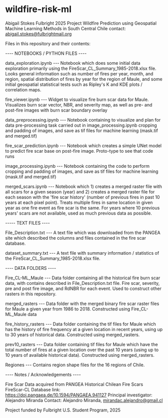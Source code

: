 # wildfire-risk-ml
Abigail Stokes Fulbright 2025 Project 
Wildfire Prediction using Geospatial Machine Learning Methods in South Central Chile
contact: abigail.stokes@fulbrightmail.org


Files in this repository and their contents:


---- NOTEBOOKS / PYTHON FILES ----

data_exploration.ipynb   ---    Notebook which does some initial data exploration primarily using the FireScar_CL_Summary_1985-2018.xlsx file. Looks general information such as number of fires per year, month, and region, spatial distribution of fires by year for the region of Maule, and some initial geospatial statistical tests such as Ripley's K and KDE plots / correlation maps.

fire_viewer.ipynb   ---   Widget to visualize fire burn scar data for Maule. Visualizes burn scar vector, NBR, and severity map, as well as pre- and post-fire images with burn scar boundary overlay

data_preprocessing.ipynb   ---   Notebook containing to visualize and plan for data pre-processing task carried out in image_processing.ipynb cropping and padding of images, and save as tif files for machine learning (mask.tif and merged.tif)

fire_scar_prediction.ipynb   ---   Notebook which creates a simple UNet model to predict fire scar base on post-fire image. Proto-type to see that code runs

image_processing.ipynb   ---   Notebook containing the code to perform  cropping and padding of images, and save as tif files for machine learning (mask.tif and merged.tif)

merged_scars.ipynb   ---   Notebook which 1) creates a merged raster file with all scars for a given season (year) and 2) creates a merged raster file for each season with the 'fire scar history' (number of previous fires in past 10 years at each pixel point). Treats multiple fires in same location in given year as one fire event as fire scar is the same. For years where 10 previous years' scars are not available, used as much previous data as possible.





----- TEXT FILES ----

File_Description.txt   ---   A text file which was downloaded from the PANGEA site which described the columns and files contained in the fire scar database.

dataset_summary.txt   ---   A text file with summary information / statistics of the FireScar_CL_Summary_1985-2018.xlsx file.




---- DATA FOLDERS ----

Fire_CL-ML_Maule   ---   Data folder containing all the historical fire burn scar data, with contains described in File_Description.txt file. Fire scar, severity, pre and post fire image, and RdNBR for each event. Used to construct other rasters in this repository.

merged_rasters   ---   Data folder with the merged binary fire scar raster files for Maule a given year from 1986 to 2018. Constructed using Fire_CL-ML_Maule data

fire_history_rasters   ---   Data folder containing the tif files for Maule which has the history of fire frequency at a given location in recent years, using up to 30 years of historical data. Constructed using merged_rasters.

prev10_rasters   ---   Data folder containing tif files for Maule which have the total number of fires at a given location over the past 10 years (using up to 10 years of available historical data). Constructed using merged_rasters.

Regiones   ---   Contains region shape files for the 16 regions of Chile.


---- Notes / Acknowledgements ----

Fire Scar Data acquired from PANGEA Historical Chilean Fire Scars FireScar-CL Database
link: https://doi.pangaea.de/10.1594/PANGAEA.941127
Principal investigator: Alejandro Miranda
Contact: Alejandro Miranda, mirandac.alejandro@gmail.cl

Project funded by Fulbright U.S. Student Program, 2025
